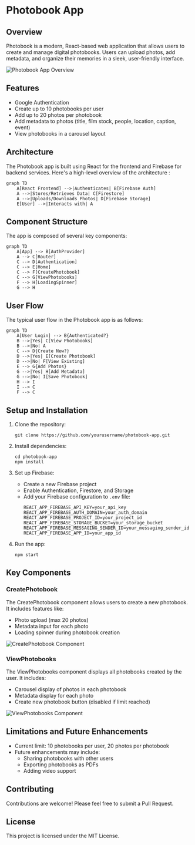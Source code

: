 # Photobook App

## Overview

Photobook is a modern, React-based web application that allows users to create and manage digital photobooks. Users can upload photos, add metadata, and organize their memories in a sleek, user-friendly interface.

![Photobook App Overview](https://via.placeholder.com/800x400.png?text=Photobook+App+Overview)

## Features

- Google Authentication
- Create up to 10 photobooks per user
- Add up to 20 photos per photobook
- Add metadata to photos (title, film stock, people, location, caption, event)
- View photobooks in a carousel layout

## Architecture

The Photobook app is built using React for the frontend and Firebase for backend services. Here's a high-level overview of the architecture :

```mermaid
graph TD
    A[React Frontend] -->|Authenticates| B[Firebase Auth]
    A -->|Stores/Retrieves Data| C[Firestore]
    A -->|Uploads/Downloads Photos| D[Firebase Storage]
    E[User] -->|Interacts with| A
```

## Component Structure

The app is composed of several key components:

```mermaid
graph TD
    A[App] --> B[AuthProvider]
    A --> C[Router]
    C --> D[Authentication]
    C --> E[Home]
    C --> F[CreatePhotobook]
    C --> G[ViewPhotobooks]
    F --> H[LoadingSpinner]
    G --> H
```

## User Flow

The typical user flow in the Photobook app is as follows:

```mermaid
graph TD
    A[User Login] --> B{Authenticated?}
    B -->|Yes| C[View Photobooks]
    B -->|No| A
    C --> D{Create New?}
    D -->|Yes| E[Create Photobook]
    D -->|No| F[View Existing]
    E --> G{Add Photos}
    G -->|Yes| H[Add Metadata]
    G -->|No| I[Save Photobook]
    H --> I
    I --> C
    F --> C
```

## Setup and Installation

1. Clone the repository:

   ```
   git clone https://github.com/yourusername/photobook-app.git
   ```

2. Install dependencies:

   ```
   cd photobook-app
   npm install
   ```

3. Set up Firebase:

   - Create a new Firebase project
   - Enable Authentication, Firestore, and Storage
   - Add your Firebase configuration to `.env` file:
     ```
     REACT_APP_FIREBASE_API_KEY=your_api_key
     REACT_APP_FIREBASE_AUTH_DOMAIN=your_auth_domain
     REACT_APP_FIREBASE_PROJECT_ID=your_project_id
     REACT_APP_FIREBASE_STORAGE_BUCKET=your_storage_bucket
     REACT_APP_FIREBASE_MESSAGING_SENDER_ID=your_messaging_sender_id
     REACT_APP_FIREBASE_APP_ID=your_app_id
     ```

4. Run the app:
   ```
   npm start
   ```

## Key Components

### CreatePhotobook

The CreatePhotobook component allows users to create a new photobook. It includes features like:

- Photo upload (max 20 photos)
- Metadata input for each photo
- Loading spinner during photobook creation

![CreatePhotobook Component](https://via.placeholder.com/600x400.png?text=CreatePhotobook+Component)

### ViewPhotobooks

The ViewPhotobooks component displays all photobooks created by the user. It includes:

- Carousel display of photos in each photobook
- Metadata display for each photo
- Create new photobook button (disabled if limit reached)

![ViewPhotobooks Component](https://via.placeholder.com/600x400.png?text=ViewPhotobooks+Component)

## Limitations and Future Enhancements

- Current limit: 10 photobooks per user, 20 photos per photobook
- Future enhancements may include:
  - Sharing photobooks with other users
  - Exporting photobooks as PDFs
  - Adding video support

## Contributing

Contributions are welcome! Please feel free to submit a Pull Request.

## License

This project is licensed under the MIT License.
